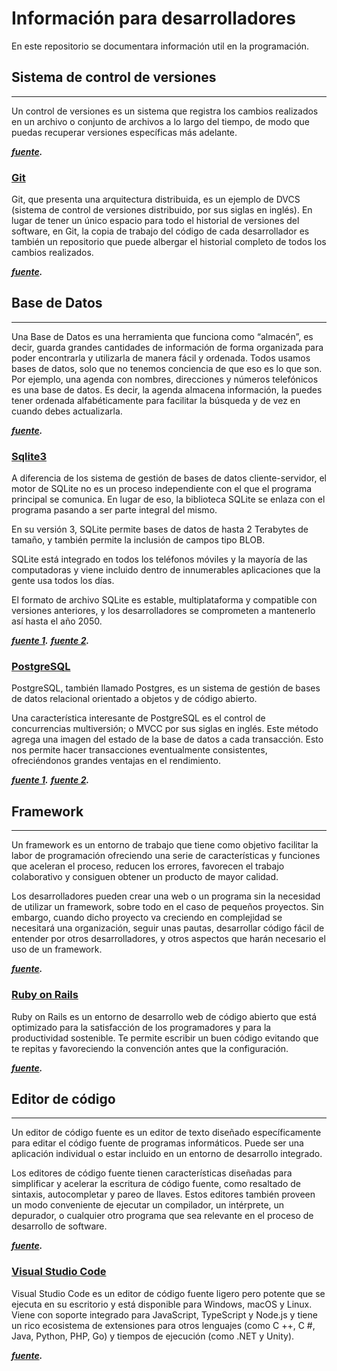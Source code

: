 # Información para desarrolladores

En este repositorio se documentara información util en la programación.

## Sistema de control de versiones
-------------
Un control de versiones es un sistema que registra los cambios realizados en un archivo o conjunto de archivos a lo largo del tiempo, de modo que puedas recuperar versiones específicas más adelante.

***[fuente](https://git-scm.com/book/es/v2/Inicio---Sobre-el-Control-de-Versiones-Acerca-del-Control-de-Versiones).***

### [Git](git/git-course.md)

Git, que presenta una arquitectura distribuida, es un ejemplo de DVCS (sistema de control de versiones distribuido, por sus siglas en inglés). En lugar de tener un único espacio para todo el historial de versiones del software, en Git, la copia de trabajo del código de cada desarrollador es también un repositorio que puede albergar el historial completo de todos los cambios realizados. 

***[fuente](https://www.atlassian.com/es/git/tutorials/what-is-git).***

## Base de Datos
---------------
Una Base de Datos es una herramienta que funciona como “almacén”, es decir, guarda grandes cantidades de información de forma organizada para poder encontrarla y utilizarla de manera fácil y ordenada. Todos usamos bases de datos, solo que no tenemos conciencia de que eso es lo que son. Por ejemplo, una agenda con nombres, direcciones y números telefónicos es una base de datos. Es decir, la agenda almacena información, la puedes tener ordenada alfabéticamente para facilitar la búsqueda y de vez en cuando debes actualizarla.

***[fuente](https://www.hn.cl/blog/para-que-sirven-la-bases-de-datos/).***

### [Sqlite3](sqlite3/sqlite3.md)
A diferencia de los sistema de gestión de bases de datos cliente-servidor, el motor de SQLite no es un proceso independiente con el que el programa principal se comunica. En lugar de eso, la biblioteca SQLite se enlaza con el programa pasando a ser parte integral del mismo.

En su versión 3, SQLite permite bases de datos de hasta 2 Terabytes de tamaño, y también permite la inclusión de campos tipo BLOB.

SQLite está integrado en todos los teléfonos móviles y la mayoría de las computadoras y viene incluido dentro de innumerables aplicaciones que la gente usa todos los días.

El formato de archivo SQLite es estable, multiplataforma y compatible con versiones anteriores, y los desarrolladores se comprometen a mantenerlo así hasta el año 2050. 

***[fuente 1](https://es.wikipedia.org/wiki/SQLite).***
***[fuente 2](https://www.sqlite.org/index.html).***


### [PostgreSQL](postgresql/info.md)
PostgreSQL, también llamado Postgres, es un sistema de gestión de bases de datos relacional orientado a objetos y de código abierto.

Una característica interesante de PostgreSQL es el control de concurrencias multiversión; o MVCC por sus siglas en inglés. Este método agrega una imagen del estado de la base de datos a cada transacción. Esto nos permite hacer transacciones eventualmente consistentes, ofreciéndonos grandes ventajas en el rendimiento.

***[fuente 1](https://platzi.com/blog/que-es-postgresql/).***
***[fuente 2](https://lwn.net/Articles/660468/).***

## Framework
---
Un framework es un entorno de trabajo que tiene como objetivo facilitar la labor de programación ofreciendo una serie de características y funciones que aceleran el proceso, reducen los errores, favorecen el trabajo colaborativo y consiguen obtener un producto de mayor calidad.

Los desarrolladores pueden crear una web o un programa sin la necesidad de utilizar un framework, sobre todo en el caso de pequeños proyectos. Sin embargo, cuando dicho proyecto va creciendo en complejidad se necesitará una organización, seguir unas pautas, desarrollar código fácil de entender por otros desarrolladores, y otros aspectos que harán necesario el uso de un framework.

***[fuente](https://www.seoestudios.es/blog/que-es-un-framework/).***

### [Ruby on Rails](rails//rails-course.md)
Ruby on Rails es un entorno de desarrollo web de código abierto que está optimizado para la satisfacción de los programadores y para la productividad sostenible. Te permite escribir un buen código evitando que te repitas y favoreciendo la convención antes que la configuración.

***[fuente](https://rubyonrails.org.es/).***

## Editor de código
---
Un editor de código fuente es un editor de texto diseñado específicamente para editar el código fuente de programas informáticos. Puede ser una aplicación individual o estar incluido en un entorno de desarrollo integrado.

Los editores de código fuente tienen características diseñadas para simplificar y acelerar la escritura de código fuente, como resaltado de sintaxis, autocompletar y pareo de llaves. Estos editores también proveen un modo conveniente de ejecutar un compilador, un intérprete, un depurador, o cualquier otro programa que sea relevante en el proceso de desarrollo de software.

***[fuente](https://es.wikipedia.org/wiki/Editor_de_c%C3%B3digo_fuente).***

### [Visual Studio Code](vscode/vscode.md)
Visual Studio Code es un editor de código fuente ligero pero potente que se ejecuta en su escritorio y está disponible para Windows, macOS y Linux. Viene con soporte integrado para JavaScript, TypeScript y Node.js y tiene un rico ecosistema de extensiones para otros lenguajes (como C ++, C #, Java, Python, PHP, Go) y tiempos de ejecución (como .NET y Unity).

***[fuente](https://code.visualstudio.com/docs).***
